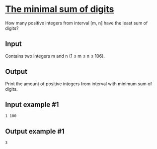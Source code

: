 # [The minimal sum of digits](https://www.e-olymp.com/en/contests/9646/problems/84654)

How many positive integers from interval [m, n] have the least sum of digits?

## Input
Contains two integers m and n (1 ≤ m ≤ n ≤ 106).

## Output
Print the amount of positive integers from interval with minimum sum of digits.

## Input example #1
```
1 100
```

## Output example #1
```
3
```

